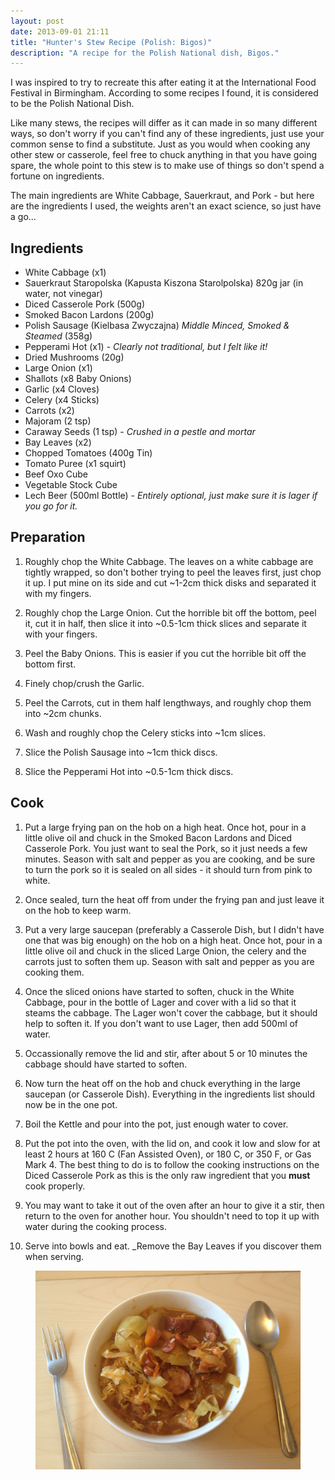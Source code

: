 ```yaml
---
layout: post
date: 2013-09-01 21:11
title: "Hunter's Stew Recipe (Polish: Bigos)"
description: "A recipe for the Polish National dish, Bigos."
---
```



I was inspired to try to recreate this after eating it at the International Food Festival in Birmingham. According to some recipes I found, it is considered to be the Polish National Dish.

Like many stews, the recipes will differ as it can made in so many different ways, so don't worry if you can't find any of these ingredients, just use your common sense to find a substitute. Just as you would when cooking any other stew or casserole, feel free to chuck anything in that you have going spare, the whole point to this stew is to make use of things so don't spend a fortune on ingredients.

The main ingredients are White Cabbage, Sauerkraut, and Pork - but here are the ingredients I used, the weights aren't an exact science, so just have a go...


## Ingredients

- White Cabbage (x1)
- Sauerkraut Staropolska (Kapusta Kiszona Starolpolska) 820g jar (in water, not vinegar)
- Diced Casserole Pork (500g)
- Smoked Bacon Lardons (200g)
- Polish Sausage (Kielbasa Zwyczajna) _Middle Minced, Smoked & Steamed_ (358g)
- Pepperami Hot (x1) - _Clearly not traditional, but I felt like it!_
- Dried Mushrooms (20g)
- Large Onion (x1)
- Shallots (x8 Baby Onions)
- Garlic (x4 Cloves)
- Celery (x4 Sticks)
- Carrots (x2)
- Majoram (2 tsp)
- Caraway Seeds (1 tsp) - _Crushed in a pestle and mortar_
- Bay Leaves (x2)
- Chopped Tomatoes (400g Tin)
- Tomato Puree (x1 squirt)
- Beef Oxo Cube
- Vegetable Stock Cube
- Lech Beer (500ml Bottle) - _Entirely optional, just make sure it is lager if you go for it._


## Preparation

1. Roughly chop the White Cabbage. The leaves on a white cabbage are tightly wrapped, so don't bother trying to peel the leaves first, just chop it up. I put mine on its side and cut ~1-2cm thick disks and separated it with my fingers.

2. Roughly chop the Large Onion. Cut the horrible bit off the bottom, peel it, cut it in half, then slice it into ~0.5-1cm thick slices and separate it with your fingers.

3. Peel the Baby Onions. This is easier if you cut the horrible bit off the bottom first.

4. Finely chop/crush the Garlic.

5. Peel the Carrots, cut in them half lengthways, and roughly chop them into ~2cm chunks.

6. Wash and roughly chop the Celery sticks into ~1cm slices.

7. Slice the Polish Sausage into ~1cm thick discs.

8. Slice the Pepperami Hot into ~0.5-1cm thick discs.


## Cook

1. Put a large frying pan on the hob on a high heat. Once hot, pour in a little olive oil and chuck in the Smoked Bacon Lardons and Diced Casserole Pork. You just want to seal the Pork, so it just needs a few minutes. Season with salt and pepper as you are cooking, and be sure to turn the pork so it is sealed on all sides - it should turn from pink to white.

2. Once sealed, turn the heat off from under the frying pan and just leave it on the hob to keep warm.

3. Put a very large saucepan (preferably a Casserole Dish, but I didn't have one that was big enough) on the hob on a high heat. Once hot, pour in a little olive oil and chuck in the sliced Large Onion, the celery and the carrots just to soften them up. Season with salt and pepper as you are cooking them.

4. Once the sliced onions have started to soften, chuck in the White Cabbage, pour in the bottle of Lager and cover with a lid so that it steams the cabbage. The Lager won't cover the cabbage, but it should help to soften it. If you don't want to use Lager, then add 500ml of water.

5. Occassionally remove the lid and stir, after about 5 or 10 minutes the cabbage should have started to soften.

6. Now turn the heat off on the hob and chuck everything in the large saucepan (or Casserole Dish). Everything in the ingredients list should now be in the one pot.

7. Boil the Kettle and pour into the pot, just enough water to cover.

8. Put the pot into the oven, with the lid on, and cook it low and slow for at least 2 hours at 160 C (Fan Assisted Oven), or 180 C, or 350 F, or Gas Mark 4. The best thing to do is to follow the cooking instructions on the Diced Casserole Pork as this is the only raw ingredient that you __must__ cook properly.

9. You may want to take it out of the oven after an hour to give it a stir, then return to the oven for another hour. You shouldn't need to top it up with water during the cooking process.

10. Serve into bowls and eat. _Remove the Bay Leaves if you discover them when serving.

<figure>
	<img src="/images/2013-09-01-hunters-stew-polish-bigos/hunters-stew-bigos.jpg" alt="Hunter's Stew (Polish: Bigos)" />
</figure>
